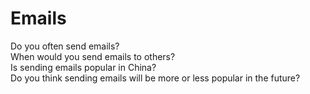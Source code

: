 # Emails  


Do you often send emails?   
When would you send emails to others?   
Is sending emails popular in China?   
Do you think sending emails will be more or less popular in the future?